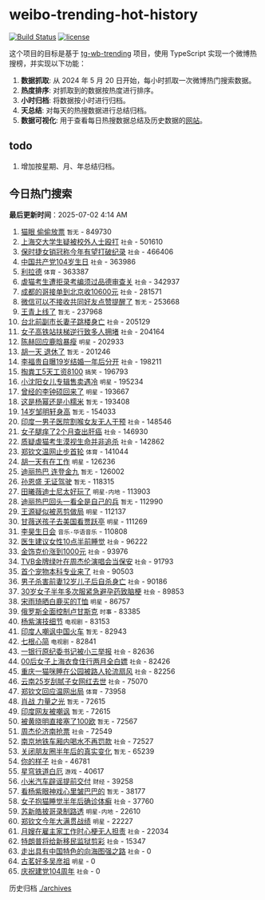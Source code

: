 # weibo-trending-hot-history

[![Build Status](https://github.com/lxw15337674/weibo-trending-hot-history/actions/workflows/nodejs.yml/badge.svg)](https://github.com/lxw15337674/weibo-trending-hot-history/actions)
[![license](https://img.shields.io/github/license/lxw15337674/weibo-trending-hot-history)](https://github.com/lxw15337674/weibo-trending-hot-history/blob/master/LICENSE)


这个项目的目标是基于 [tg-wb-trending](https://github.com/xiadd/tg-wb-trending) 项目，使用 TypeScript 实现一个微博热搜榜，并实现以下功能：

1. **数据抓取**: 从 2024 年 5 月 20 日开始，每小时抓取一次微博热门搜索数据。
2. **热度排序**: 对抓取到的数据按热度进行排序。
3. **小时归档**: 将数据按小时进行归档。
4. **天总结**: 对每天的热搜数据进行总结归档。
5. **数据可视化**: 用于查看每日热搜数据总结及历史数据的[网站](https://weibo-trending-hot-history.vercel.app/)。

## todo

1. 增加按星期、月、年总结归档。



## 今日热门搜索










































































































































































































































































































































































































































































































































































































































































































































































































































































































































































































































































































































































































































































































































































































































































































































































































































































































































































































































































































































































































































































































































































































































































































































































































































































































































































































































































































































































































































































































































































































































































































































































































































































































































































































































































































































































































































































































































































































































































































































































































































































































































































































































































































































































































































































































































































































































































































































































































































































































































































































































































































































































































































































































































































































































































































































































































































































































































































































































































































































































































































































































































































































































































































































































































































































































































































































































































































































































































































































































































































































































































































































































































































































































































































































































































































































































































































































































































































































































































































































































































































































































































































































































































































































































































































































































































































































































































































































































































































































































































































































































































































































































































































































































































































































































































































































<!-- BEGIN -->

**最后更新时间**：2025-07-02 4:14 AM
1. [猫眼 偷偷放票](https://m.weibo.cn/search?containerid=100103type%3D1%26t%3D10%26q%3D%E7%8C%AB%E7%9C%BC+%E5%81%B7%E5%81%B7%E6%94%BE%E7%A5%A8&stream_entry_id=31&isnewpage=1&extparam=seat%3D1%26q%3D%25E7%258C%25AB%25E7%259C%25BC%2520%25E5%2581%25B7%25E5%2581%25B7%25E6%2594%25BE%25E7%25A5%25A8%26realpos%3D1%26pos%3D0%26stream_entry_id%3D31%26filter_type%3Drealtimehot%26cate%3D5001%26c_type%3D31%26lcate%3D5001%26flag%3D2%26band_rank%3D1%26dgr%3D0%26display_time%3D1751387781%26pre_seqid%3D175138778169003597156124) `暂无` - 849730
2. [上海交大学生疑被校外人士殴打](https://m.weibo.cn/search?containerid=100103type%3D1%26t%3D10%26q%3D%23%E4%B8%8A%E6%B5%B7%E4%BA%A4%E5%A4%A7%E5%AD%A6%E7%94%9F%E7%96%91%E8%A2%AB%E6%A0%A1%E5%A4%96%E4%BA%BA%E5%A3%AB%E6%AE%B4%E6%89%93%23&stream_entry_id=31&isnewpage=1&extparam=seat%3D1%26q%3D%2523%25E4%25B8%258A%25E6%25B5%25B7%25E4%25BA%25A4%25E5%25A4%25A7%25E5%25AD%25A6%25E7%2594%259F%25E7%2596%2591%25E8%25A2%25AB%25E6%25A0%25A1%25E5%25A4%2596%25E4%25BA%25BA%25E5%25A3%25AB%25E6%25AE%25B4%25E6%2589%2593%2523%26realpos%3D2%26pos%3D1%26stream_entry_id%3D31%26filter_type%3Drealtimehot%26cate%3D5001%26c_type%3D31%26lcate%3D5001%26flag%3D0%26band_rank%3D2%26dgr%3D0%26display_time%3D1751387781%26pre_seqid%3D175138778169003597156124) `社会` - 501610
3. [保时捷女销冠称今年有望打破纪录](https://m.weibo.cn/search?containerid=100103type%3D1%26t%3D10%26q%3D%23%E4%BF%9D%E6%97%B6%E6%8D%B7%E5%A5%B3%E9%94%80%E5%86%A0%E7%A7%B0%E4%BB%8A%E5%B9%B4%E6%9C%89%E6%9C%9B%E6%89%93%E7%A0%B4%E7%BA%AA%E5%BD%95%23&stream_entry_id=31&isnewpage=1&extparam=seat%3D1%26q%3D%2523%25E4%25BF%259D%25E6%2597%25B6%25E6%258D%25B7%25E5%25A5%25B3%25E9%2594%2580%25E5%2586%25A0%25E7%25A7%25B0%25E4%25BB%258A%25E5%25B9%25B4%25E6%259C%2589%25E6%259C%259B%25E6%2589%2593%25E7%25A0%25B4%25E7%25BA%25AA%25E5%25BD%2595%2523%26realpos%3D13%26pos%3D13%26stream_entry_id%3D31%26filter_type%3Drealtimehot%26cate%3D5001%26c_type%3D31%26lcate%3D5001%26flag%3D1%26band_rank%3D13%26dgr%3D0%26display_time%3D1751387781%26pre_seqid%3D175138778169003597156124) `社会` - 466406
4. [中国共产党104岁生日](https://m.weibo.cn/search?containerid=100103type%3D1%26t%3D10%26q%3D%23%E4%B8%AD%E5%9B%BD%E5%85%B1%E4%BA%A7%E5%85%9A104%E5%B2%81%E7%94%9F%E6%97%A5%23&stream_entry_id=31&isnewpage=1&extparam=seat%3D1%26q%3D%2523%25E4%25B8%25AD%25E5%259B%25BD%25E5%2585%25B1%25E4%25BA%25A7%25E5%2585%259A104%25E5%25B2%2581%25E7%2594%259F%25E6%2597%25A5%2523%26realpos%3D3%26pos%3D2%26stream_entry_id%3D31%26filter_type%3Drealtimehot%26cate%3D5001%26c_type%3D31%26lcate%3D5001%26flag%3D0%26band_rank%3D3%26dgr%3D0%26display_time%3D1751387781%26pre_seqid%3D175138778169003597156124) `社会` - 363986
5. [利拉德](https://m.weibo.cn/search?containerid=100103type%3D1%26t%3D10%26q%3D%E5%88%A9%E6%8B%89%E5%BE%B7&stream_entry_id=31&isnewpage=1&extparam=seat%3D1%26q%3D%25E5%2588%25A9%25E6%258B%2589%25E5%25BE%25B7%26realpos%3D4%26pos%3D3%26stream_entry_id%3D31%26filter_type%3Drealtimehot%26cate%3D5001%26c_type%3D31%26lcate%3D5001%26flag%3D1%26band_rank%3D4%26dgr%3D0%26display_time%3D1751387781%26pre_seqid%3D175138778169003597156124) `体育` - 363387
6. [虐猫考生遭拒录考编须过品德审查关](https://m.weibo.cn/search?containerid=100103type%3D1%26t%3D10%26q%3D%23%E8%99%90%E7%8C%AB%E8%80%83%E7%94%9F%E9%81%AD%E6%8B%92%E5%BD%95%E8%80%83%E7%BC%96%E9%A1%BB%E8%BF%87%E5%93%81%E5%BE%B7%E5%AE%A1%E6%9F%A5%E5%85%B3%23&stream_entry_id=31&isnewpage=1&extparam=seat%3D1%26q%3D%2523%25E8%2599%2590%25E7%258C%25AB%25E8%2580%2583%25E7%2594%259F%25E9%2581%25AD%25E6%258B%2592%25E5%25BD%2595%25E8%2580%2583%25E7%25BC%2596%25E9%25A1%25BB%25E8%25BF%2587%25E5%2593%2581%25E5%25BE%25B7%25E5%25AE%25A1%25E6%259F%25A5%25E5%2585%25B3%2523%26realpos%3D5%26pos%3D4%26stream_entry_id%3D31%26filter_type%3Drealtimehot%26cate%3D5001%26c_type%3D31%26lcate%3D5001%26flag%3D1%26band_rank%3D5%26dgr%3D0%26display_time%3D1751387781%26pre_seqid%3D175138778169003597156124) `社会` - 342937
7. [成都的哥接单到北京收10600元](https://m.weibo.cn/search?containerid=100103type%3D1%26t%3D10%26q%3D%23%E6%88%90%E9%83%BD%E7%9A%84%E5%93%A5%E6%8E%A5%E5%8D%95%E5%88%B0%E5%8C%97%E4%BA%AC%E6%94%B610600%E5%85%83%23&stream_entry_id=31&isnewpage=1&extparam=seat%3D1%26q%3D%2523%25E6%2588%2590%25E9%2583%25BD%25E7%259A%2584%25E5%2593%25A5%25E6%258E%25A5%25E5%258D%2595%25E5%2588%25B0%25E5%258C%2597%25E4%25BA%25AC%25E6%2594%25B610600%25E5%2585%2583%2523%26realpos%3D6%26pos%3D5%26stream_entry_id%3D31%26filter_type%3Drealtimehot%26cate%3D5001%26c_type%3D31%26lcate%3D5001%26flag%3D1%26band_rank%3D6%26dgr%3D0%26display_time%3D1751387781%26pre_seqid%3D175138778169003597156124) `社会` - 281571
8. [微信可以不接收共同好友点赞提醒了](https://m.weibo.cn/search?containerid=100103type%3D1%26t%3D10%26q%3D%E5%BE%AE%E4%BF%A1%E5%8F%AF%E4%BB%A5%E4%B8%8D%E6%8E%A5%E6%94%B6%E5%85%B1%E5%90%8C%E5%A5%BD%E5%8F%8B%E7%82%B9%E8%B5%9E%E6%8F%90%E9%86%92%E4%BA%86&stream_entry_id=31&isnewpage=1&extparam=seat%3D1%26q%3D%25E5%25BE%25AE%25E4%25BF%25A1%25E5%258F%25AF%25E4%25BB%25A5%25E4%25B8%258D%25E6%258E%25A5%25E6%2594%25B6%25E5%2585%25B1%25E5%2590%258C%25E5%25A5%25BD%25E5%258F%258B%25E7%2582%25B9%25E8%25B5%259E%25E6%258F%2590%25E9%2586%2592%25E4%25BA%2586%26realpos%3D7%26pos%3D7%26stream_entry_id%3D31%26filter_type%3Drealtimehot%26cate%3D5001%26c_type%3D31%26lcate%3D5001%26flag%3D0%26band_rank%3D7%26dgr%3D0%26display_time%3D1751387781%26pre_seqid%3D175138778169003597156124) `暂无` - 253668
9. [王青上线了](https://m.weibo.cn/search?containerid=100103type%3D1%26t%3D10%26q%3D%E7%8E%8B%E9%9D%92%E4%B8%8A%E7%BA%BF%E4%BA%86&stream_entry_id=31&isnewpage=1&extparam=seat%3D1%26q%3D%25E7%258E%258B%25E9%259D%2592%25E4%25B8%258A%25E7%25BA%25BF%25E4%25BA%2586%26realpos%3D8%26pos%3D8%26stream_entry_id%3D31%26filter_type%3Drealtimehot%26cate%3D5001%26c_type%3D31%26lcate%3D5001%26flag%3D0%26band_rank%3D8%26dgr%3D0%26display_time%3D1751387781%26pre_seqid%3D175138778169003597156124) `暂无` - 237968
10. [台北前副市长妻子跳楼身亡](https://m.weibo.cn/search?containerid=100103type%3D1%26t%3D10%26q%3D%23%E5%8F%B0%E5%8C%97%E5%89%8D%E5%89%AF%E5%B8%82%E9%95%BF%E5%A6%BB%E5%AD%90%E8%B7%B3%E6%A5%BC%E8%BA%AB%E4%BA%A1%23&stream_entry_id=31&isnewpage=1&extparam=seat%3D1%26q%3D%2523%25E5%258F%25B0%25E5%258C%2597%25E5%2589%258D%25E5%2589%25AF%25E5%25B8%2582%25E9%2595%25BF%25E5%25A6%25BB%25E5%25AD%2590%25E8%25B7%25B3%25E6%25A5%25BC%25E8%25BA%25AB%25E4%25BA%25A1%2523%26realpos%3D9%26pos%3D9%26stream_entry_id%3D31%26filter_type%3Drealtimehot%26cate%3D5001%26c_type%3D31%26lcate%3D5001%26flag%3D0%26band_rank%3D9%26dgr%3D0%26display_time%3D1751387781%26pre_seqid%3D175138778169003597156124) `社会` - 205129
11. [女子高铁站扶梯逆行致多人拥堵](https://m.weibo.cn/search?containerid=100103type%3D1%26t%3D10%26q%3D%23%E5%A5%B3%E5%AD%90%E9%AB%98%E9%93%81%E7%AB%99%E6%89%B6%E6%A2%AF%E9%80%86%E8%A1%8C%E8%87%B4%E5%A4%9A%E4%BA%BA%E6%8B%A5%E5%A0%B5%23&stream_entry_id=31&isnewpage=1&extparam=seat%3D1%26q%3D%2523%25E5%25A5%25B3%25E5%25AD%2590%25E9%25AB%2598%25E9%2593%2581%25E7%25AB%2599%25E6%2589%25B6%25E6%25A2%25AF%25E9%2580%2586%25E8%25A1%258C%25E8%2587%25B4%25E5%25A4%259A%25E4%25BA%25BA%25E6%258B%25A5%25E5%25A0%25B5%2523%26realpos%3D10%26pos%3D10%26stream_entry_id%3D31%26filter_type%3Drealtimehot%26cate%3D5001%26c_type%3D31%26lcate%3D5001%26flag%3D1%26band_rank%3D10%26dgr%3D0%26display_time%3D1751387781%26pre_seqid%3D175138778169003597156124) `社会` - 204164
12. [陈赫回应鹿晗暴瘦](https://m.weibo.cn/search?containerid=100103type%3D1%26t%3D10%26q%3D%23%E9%99%88%E8%B5%AB%E5%9B%9E%E5%BA%94%E9%B9%BF%E6%99%97%E6%9A%B4%E7%98%A6%23&stream_entry_id=31&isnewpage=1&extparam=seat%3D1%26q%3D%2523%25E9%2599%2588%25E8%25B5%25AB%25E5%259B%259E%25E5%25BA%2594%25E9%25B9%25BF%25E6%2599%2597%25E6%259A%25B4%25E7%2598%25A6%2523%26realpos%3D11%26pos%3D11%26stream_entry_id%3D31%26filter_type%3Drealtimehot%26cate%3D5001%26c_type%3D31%26lcate%3D5001%26flag%3D2%26band_rank%3D11%26dgr%3D0%26display_time%3D1751387781%26pre_seqid%3D175138778169003597156124) `明星` - 202933
13. [胡一天 退休了](https://m.weibo.cn/search?containerid=100103type%3D1%26t%3D10%26q%3D%E8%83%A1%E4%B8%80%E5%A4%A9+%E9%80%80%E4%BC%91%E4%BA%86&stream_entry_id=31&isnewpage=1&extparam=seat%3D1%26q%3D%25E8%2583%25A1%25E4%25B8%2580%25E5%25A4%25A9%2520%25E9%2580%2580%25E4%25BC%2591%25E4%25BA%2586%26realpos%3D12%26pos%3D12%26stream_entry_id%3D31%26filter_type%3Drealtimehot%26cate%3D5001%26c_type%3D31%26lcate%3D5001%26flag%3D2%26band_rank%3D12%26dgr%3D0%26display_time%3D1751387781%26pre_seqid%3D175138778169003597156124) `暂无` - 201246
14. [李福贵自曝19岁结婚一年后分开](https://m.weibo.cn/search?containerid=100103type%3D1%26t%3D10%26q%3D%23%E6%9D%8E%E7%A6%8F%E8%B4%B5%E8%87%AA%E6%9B%9D19%E5%B2%81%E7%BB%93%E5%A9%9A%E4%B8%80%E5%B9%B4%E5%90%8E%E5%88%86%E5%BC%80%23&stream_entry_id=31&isnewpage=1&extparam=seat%3D1%26q%3D%2523%25E6%259D%258E%25E7%25A6%258F%25E8%25B4%25B5%25E8%2587%25AA%25E6%259B%259D19%25E5%25B2%2581%25E7%25BB%2593%25E5%25A9%259A%25E4%25B8%2580%25E5%25B9%25B4%25E5%2590%258E%25E5%2588%2586%25E5%25BC%2580%2523%26realpos%3D14%26pos%3D14%26stream_entry_id%3D31%26filter_type%3Drealtimehot%26cate%3D5001%26c_type%3D31%26lcate%3D5001%26flag%3D1%26band_rank%3D14%26dgr%3D0%26display_time%3D1751387781%26pre_seqid%3D175138778169003597156124) `社会` - 198211
15. [掏粪工5天工资8100](https://m.weibo.cn/search?containerid=100103type%3D1%26t%3D10%26q%3D%E6%8E%8F%E7%B2%AA%E5%B7%A55%E5%A4%A9%E5%B7%A5%E8%B5%848100&stream_entry_id=31&isnewpage=1&extparam=seat%3D1%26q%3D%25E6%258E%258F%25E7%25B2%25AA%25E5%25B7%25A55%25E5%25A4%25A9%25E5%25B7%25A5%25E8%25B5%25848100%26realpos%3D15%26pos%3D15%26stream_entry_id%3D31%26filter_type%3Drealtimehot%26cate%3D5001%26c_type%3D31%26lcate%3D5001%26flag%3D2%26band_rank%3D15%26dgr%3D0%26display_time%3D1751387781%26pre_seqid%3D175138778169003597156124) `搞笑` - 196793
16. [小沈阳女儿专辑售卖遇冷](https://m.weibo.cn/search?containerid=100103type%3D1%26t%3D10%26q%3D%23%E5%B0%8F%E6%B2%88%E9%98%B3%E5%A5%B3%E5%84%BF%E4%B8%93%E8%BE%91%E5%94%AE%E5%8D%96%E9%81%87%E5%86%B7%23&stream_entry_id=31&isnewpage=1&extparam=seat%3D1%26q%3D%2523%25E5%25B0%258F%25E6%25B2%2588%25E9%2598%25B3%25E5%25A5%25B3%25E5%2584%25BF%25E4%25B8%2593%25E8%25BE%2591%25E5%2594%25AE%25E5%258D%2596%25E9%2581%2587%25E5%2586%25B7%2523%26realpos%3D16%26pos%3D16%26stream_entry_id%3D31%26filter_type%3Drealtimehot%26cate%3D5001%26c_type%3D31%26lcate%3D5001%26flag%3D2%26band_rank%3D16%26dgr%3D0%26display_time%3D1751387781%26pre_seqid%3D175138778169003597156124) `明星` - 195234
17. [曾经的李钟硕回来了](https://m.weibo.cn/search?containerid=100103type%3D1%26t%3D10%26q%3D%23%E6%9B%BE%E7%BB%8F%E7%9A%84%E6%9D%8E%E9%92%9F%E7%A1%95%E5%9B%9E%E6%9D%A5%E4%BA%86%23&stream_entry_id=31&isnewpage=1&extparam=seat%3D1%26q%3D%2523%25E6%259B%25BE%25E7%25BB%258F%25E7%259A%2584%25E6%259D%258E%25E9%2592%259F%25E7%25A1%2595%25E5%259B%259E%25E6%259D%25A5%25E4%25BA%2586%2523%26realpos%3D17%26pos%3D17%26stream_entry_id%3D31%26filter_type%3Drealtimehot%26cate%3D5001%26c_type%3D31%26lcate%3D5001%26flag%3D2%26band_rank%3D17%26dgr%3D0%26display_time%3D1751387781%26pre_seqid%3D175138778169003597156124) `明星` - 193667
18. [这是杨幂还是小糯米](https://m.weibo.cn/search?containerid=100103type%3D1%26t%3D10%26q%3D%E8%BF%99%E6%98%AF%E6%9D%A8%E5%B9%82%E8%BF%98%E6%98%AF%E5%B0%8F%E7%B3%AF%E7%B1%B3&stream_entry_id=31&isnewpage=1&extparam=seat%3D1%26q%3D%25E8%25BF%2599%25E6%2598%25AF%25E6%259D%25A8%25E5%25B9%2582%25E8%25BF%2598%25E6%2598%25AF%25E5%25B0%258F%25E7%25B3%25AF%25E7%25B1%25B3%26realpos%3D18%26pos%3D18%26stream_entry_id%3D31%26filter_type%3Drealtimehot%26cate%3D5001%26c_type%3D31%26lcate%3D5001%26flag%3D2%26band_rank%3D18%26dgr%3D0%26display_time%3D1751387781%26pre_seqid%3D175138778169003597156124) `暂无` - 193408
19. [14岁邹明轩身高](https://m.weibo.cn/search?containerid=100103type%3D1%26t%3D10%26q%3D14%E5%B2%81%E9%82%B9%E6%98%8E%E8%BD%A9%E8%BA%AB%E9%AB%98&stream_entry_id=31&isnewpage=1&extparam=seat%3D1%26q%3D14%25E5%25B2%2581%25E9%2582%25B9%25E6%2598%258E%25E8%25BD%25A9%25E8%25BA%25AB%25E9%25AB%2598%26realpos%3D19%26pos%3D19%26stream_entry_id%3D31%26filter_type%3Drealtimehot%26cate%3D5001%26c_type%3D31%26lcate%3D5001%26flag%3D2%26band_rank%3D19%26dgr%3D0%26display_time%3D1751387781%26pre_seqid%3D175138778169003597156124) `暂无` - 154033
20. [印度一男子医院割喉女友无人干预](https://m.weibo.cn/search?containerid=100103type%3D1%26t%3D10%26q%3D%23%E5%8D%B0%E5%BA%A6%E4%B8%80%E7%94%B7%E5%AD%90%E5%8C%BB%E9%99%A2%E5%89%B2%E5%96%89%E5%A5%B3%E5%8F%8B%E6%97%A0%E4%BA%BA%E5%B9%B2%E9%A2%84%23&stream_entry_id=31&isnewpage=1&extparam=seat%3D1%26q%3D%2523%25E5%258D%25B0%25E5%25BA%25A6%25E4%25B8%2580%25E7%2594%25B7%25E5%25AD%2590%25E5%258C%25BB%25E9%2599%25A2%25E5%2589%25B2%25E5%2596%2589%25E5%25A5%25B3%25E5%258F%258B%25E6%2597%25A0%25E4%25BA%25BA%25E5%25B9%25B2%25E9%25A2%2584%2523%26realpos%3D20%26pos%3D20%26stream_entry_id%3D31%26filter_type%3Drealtimehot%26cate%3D5001%26c_type%3D31%26lcate%3D5001%26flag%3D0%26band_rank%3D20%26dgr%3D0%26display_time%3D1751387781%26pre_seqid%3D175138778169003597156124) `社会` - 148546
21. [女子腿痒了2个月查出肝癌](https://m.weibo.cn/search?containerid=100103type%3D1%26t%3D10%26q%3D%23%E5%A5%B3%E5%AD%90%E8%85%BF%E7%97%92%E4%BA%862%E4%B8%AA%E6%9C%88%E6%9F%A5%E5%87%BA%E8%82%9D%E7%99%8C%23&stream_entry_id=31&isnewpage=1&extparam=seat%3D1%26q%3D%2523%25E5%25A5%25B3%25E5%25AD%2590%25E8%2585%25BF%25E7%2597%2592%25E4%25BA%25862%25E4%25B8%25AA%25E6%259C%2588%25E6%259F%25A5%25E5%2587%25BA%25E8%2582%259D%25E7%2599%258C%2523%26realpos%3D21%26pos%3D21%26stream_entry_id%3D31%26filter_type%3Drealtimehot%26cate%3D5001%26c_type%3D31%26lcate%3D5001%26flag%3D0%26band_rank%3D21%26dgr%3D0%26display_time%3D1751387781%26pre_seqid%3D175138778169003597156124) `社会` - 146930
22. [质疑虐猫考生漠视生命并非追杀](https://m.weibo.cn/search?containerid=100103type%3D1%26t%3D10%26q%3D%23%E8%B4%A8%E7%96%91%E8%99%90%E7%8C%AB%E8%80%83%E7%94%9F%E6%BC%A0%E8%A7%86%E7%94%9F%E5%91%BD%E5%B9%B6%E9%9D%9E%E8%BF%BD%E6%9D%80%23&stream_entry_id=31&isnewpage=1&extparam=seat%3D1%26q%3D%2523%25E8%25B4%25A8%25E7%2596%2591%25E8%2599%2590%25E7%258C%25AB%25E8%2580%2583%25E7%2594%259F%25E6%25BC%25A0%25E8%25A7%2586%25E7%2594%259F%25E5%2591%25BD%25E5%25B9%25B6%25E9%259D%259E%25E8%25BF%25BD%25E6%259D%2580%2523%26realpos%3D25%26pos%3D25%26stream_entry_id%3D31%26filter_type%3Drealtimehot%26cate%3D5001%26c_type%3D31%26lcate%3D5001%26flag%3D1%26band_rank%3D25%26dgr%3D0%26display_time%3D1751387781%26pre_seqid%3D175138778169003597156124) `社会` - 142862
23. [郑钦文温网止步首轮](https://m.weibo.cn/search?containerid=100103type%3D1%26t%3D10%26q%3D%23%E9%83%91%E9%92%A6%E6%96%87%E6%B8%A9%E7%BD%91%E6%AD%A2%E6%AD%A5%E9%A6%96%E8%BD%AE%23&stream_entry_id=31&isnewpage=1&extparam=seat%3D1%26q%3D%2523%25E9%2583%2591%25E9%2592%25A6%25E6%2596%2587%25E6%25B8%25A9%25E7%25BD%2591%25E6%25AD%25A2%25E6%25AD%25A5%25E9%25A6%2596%25E8%25BD%25AE%2523%26realpos%3D22%26pos%3D22%26stream_entry_id%3D31%26filter_type%3Drealtimehot%26cate%3D5001%26c_type%3D31%26lcate%3D5001%26flag%3D0%26band_rank%3D22%26dgr%3D0%26display_time%3D1751387781%26pre_seqid%3D175138778169003597156124) `体育` - 141044
24. [胡一天有在工作](https://m.weibo.cn/search?containerid=100103type%3D1%26t%3D10%26q%3D%23%E8%83%A1%E4%B8%80%E5%A4%A9%E6%9C%89%E5%9C%A8%E5%B7%A5%E4%BD%9C%23&stream_entry_id=31&isnewpage=1&extparam=seat%3D1%26q%3D%2523%25E8%2583%25A1%25E4%25B8%2580%25E5%25A4%25A9%25E6%259C%2589%25E5%259C%25A8%25E5%25B7%25A5%25E4%25BD%259C%2523%26realpos%3D27%26pos%3D27%26stream_entry_id%3D31%26filter_type%3Drealtimehot%26cate%3D5001%26c_type%3D31%26lcate%3D5001%26flag%3D1%26band_rank%3D27%26dgr%3D0%26display_time%3D1751387781%26pre_seqid%3D175138778169003597156124) `明星` - 126236
25. [迪丽热巴 连登金九](https://m.weibo.cn/search?containerid=100103type%3D1%26t%3D10%26q%3D%E8%BF%AA%E4%B8%BD%E7%83%AD%E5%B7%B4+%E8%BF%9E%E7%99%BB%E9%87%91%E4%B9%9D&stream_entry_id=31&isnewpage=1&extparam=seat%3D1%26q%3D%25E8%25BF%25AA%25E4%25B8%25BD%25E7%2583%25AD%25E5%25B7%25B4%2520%25E8%25BF%259E%25E7%2599%25BB%25E9%2587%2591%25E4%25B9%259D%26realpos%3D23%26pos%3D23%26stream_entry_id%3D31%26filter_type%3Drealtimehot%26cate%3D5001%26c_type%3D31%26lcate%3D5001%26flag%3D0%26band_rank%3D23%26dgr%3D0%26display_time%3D1751387781%26pre_seqid%3D175138778169003597156124) `暂无` - 126002
26. [孙恩盛 无证驾驶](https://m.weibo.cn/search?containerid=100103type%3D1%26t%3D10%26q%3D%E5%AD%99%E6%81%A9%E7%9B%9B+%E6%97%A0%E8%AF%81%E9%A9%BE%E9%A9%B6&stream_entry_id=31&isnewpage=1&extparam=seat%3D1%26q%3D%25E5%25AD%2599%25E6%2581%25A9%25E7%259B%259B%2520%25E6%2597%25A0%25E8%25AF%2581%25E9%25A9%25BE%25E9%25A9%25B6%26realpos%3D24%26pos%3D24%26stream_entry_id%3D31%26filter_type%3Drealtimehot%26cate%3D5001%26c_type%3D31%26lcate%3D5001%26flag%3D0%26band_rank%3D24%26dgr%3D0%26display_time%3D1751387781%26pre_seqid%3D175138778169003597156124) `暂无` - 118315
27. [田曦薇迪士尼太好玩了](https://m.weibo.cn/search?containerid=100103type%3D1%26t%3D10%26q%3D%23%E7%94%B0%E6%9B%A6%E8%96%87%E8%BF%AA%E5%A3%AB%E5%B0%BC%E5%A4%AA%E5%A5%BD%E7%8E%A9%E4%BA%86%23&stream_entry_id=31&isnewpage=1&extparam=seat%3D1%26q%3D%2523%25E7%2594%25B0%25E6%259B%25A6%25E8%2596%2587%25E8%25BF%25AA%25E5%25A3%25AB%25E5%25B0%25BC%25E5%25A4%25AA%25E5%25A5%25BD%25E7%258E%25A9%25E4%25BA%2586%2523%26realpos%3D26%26pos%3D26%26stream_entry_id%3D31%26filter_type%3Drealtimehot%26cate%3D5001%26c_type%3D31%26lcate%3D5001%26flag%3D0%26band_rank%3D26%26dgr%3D0%26display_time%3D1751387781%26pre_seqid%3D175138778169003597156124) `明星-内地` - 113903
28. [迪丽热巴回头一看全是自己的兵](https://m.weibo.cn/search?containerid=100103type%3D1%26t%3D10%26q%3D%E8%BF%AA%E4%B8%BD%E7%83%AD%E5%B7%B4%E5%9B%9E%E5%A4%B4%E4%B8%80%E7%9C%8B%E5%85%A8%E6%98%AF%E8%87%AA%E5%B7%B1%E7%9A%84%E5%85%B5&stream_entry_id=31&isnewpage=1&extparam=seat%3D1%26q%3D%25E8%25BF%25AA%25E4%25B8%25BD%25E7%2583%25AD%25E5%25B7%25B4%25E5%259B%259E%25E5%25A4%25B4%25E4%25B8%2580%25E7%259C%258B%25E5%2585%25A8%25E6%2598%25AF%25E8%2587%25AA%25E5%25B7%25B1%25E7%259A%2584%25E5%2585%25B5%26realpos%3D28%26pos%3D28%26stream_entry_id%3D31%26filter_type%3Drealtimehot%26cate%3D5001%26c_type%3D31%26lcate%3D5001%26flag%3D0%26band_rank%3D28%26dgr%3D0%26display_time%3D1751387781%26pre_seqid%3D175138778169003597156124) `暂无` - 112990
29. [王源疑似被恶剪做局](https://m.weibo.cn/search?containerid=100103type%3D1%26t%3D10%26q%3D%23%E7%8E%8B%E6%BA%90%E7%96%91%E4%BC%BC%E8%A2%AB%E6%81%B6%E5%89%AA%E5%81%9A%E5%B1%80%23&stream_entry_id=31&isnewpage=1&extparam=seat%3D1%26q%3D%2523%25E7%258E%258B%25E6%25BA%2590%25E7%2596%2591%25E4%25BC%25BC%25E8%25A2%25AB%25E6%2581%25B6%25E5%2589%25AA%25E5%2581%259A%25E5%25B1%2580%2523%26realpos%3D29%26pos%3D29%26stream_entry_id%3D31%26filter_type%3Drealtimehot%26cate%3D5001%26c_type%3D31%26lcate%3D5001%26flag%3D0%26band_rank%3D29%26dgr%3D0%26display_time%3D1751387781%26pre_seqid%3D175138778169003597156124) `明星` - 112137
30. [甘薇送孩子去美国看贾跃亭](https://m.weibo.cn/search?containerid=100103type%3D1%26t%3D10%26q%3D%23%E7%94%98%E8%96%87%E9%80%81%E5%AD%A9%E5%AD%90%E5%8E%BB%E7%BE%8E%E5%9B%BD%E7%9C%8B%E8%B4%BE%E8%B7%83%E4%BA%AD%23&stream_entry_id=31&isnewpage=1&extparam=seat%3D1%26q%3D%2523%25E7%2594%2598%25E8%2596%2587%25E9%2580%2581%25E5%25AD%25A9%25E5%25AD%2590%25E5%258E%25BB%25E7%25BE%258E%25E5%259B%25BD%25E7%259C%258B%25E8%25B4%25BE%25E8%25B7%2583%25E4%25BA%25AD%2523%26realpos%3D30%26pos%3D30%26stream_entry_id%3D31%26filter_type%3Drealtimehot%26cate%3D5001%26c_type%3D31%26lcate%3D5001%26flag%3D1%26band_rank%3D30%26dgr%3D0%26display_time%3D1751387781%26pre_seqid%3D175138778169003597156124) `明星` - 111269
31. [李昊生日会](https://m.weibo.cn/search?containerid=100103type%3D1%26t%3D10%26q%3D%E6%9D%8E%E6%98%8A%E7%94%9F%E6%97%A5%E4%BC%9A&stream_entry_id=31&isnewpage=1&extparam=seat%3D1%26q%3D%25E6%259D%258E%25E6%2598%258A%25E7%2594%259F%25E6%2597%25A5%25E4%25BC%259A%26realpos%3D31%26pos%3D31%26stream_entry_id%3D31%26filter_type%3Drealtimehot%26cate%3D5001%26c_type%3D31%26lcate%3D5001%26flag%3D1%26band_rank%3D31%26dgr%3D0%26display_time%3D1751387781%26pre_seqid%3D175138778169003597156124) `音乐-华语音乐` - 110808
32. [医生建议女性10点半前睡觉](https://m.weibo.cn/search?containerid=100103type%3D1%26t%3D10%26q%3D%23%E5%8C%BB%E7%94%9F%E5%BB%BA%E8%AE%AE%E5%A5%B3%E6%80%A710%E7%82%B9%E5%8D%8A%E5%89%8D%E7%9D%A1%E8%A7%89%23&stream_entry_id=31&isnewpage=1&extparam=seat%3D1%26q%3D%2523%25E5%258C%25BB%25E7%2594%259F%25E5%25BB%25BA%25E8%25AE%25AE%25E5%25A5%25B3%25E6%2580%25A710%25E7%2582%25B9%25E5%258D%258A%25E5%2589%258D%25E7%259D%25A1%25E8%25A7%2589%2523%26realpos%3D32%26pos%3D32%26stream_entry_id%3D31%26filter_type%3Drealtimehot%26cate%3D5001%26c_type%3D31%26lcate%3D5001%26flag%3D0%26band_rank%3D32%26dgr%3D0%26display_time%3D1751387781%26pre_seqid%3D175138778169003597156124) `社会` - 96222
33. [金饰克价涨到1000元](https://m.weibo.cn/search?containerid=100103type%3D1%26t%3D10%26q%3D%23%E9%87%91%E9%A5%B0%E5%85%8B%E4%BB%B7%E6%B6%A8%E5%88%B01000%E5%85%83%23&stream_entry_id=31&isnewpage=1&extparam=seat%3D1%26band_rank%3D21%26flag%3D1%26lcate%3D5001%26c_type%3D31%26q%3D%2523%25E9%2587%2591%25E9%25A5%25B0%25E5%2585%258B%25E4%25BB%25B7%25E6%25B6%25A8%25E5%2588%25B01000%25E5%2585%2583%2523%26realpos%3D21%26filter_type%3Drealtimehot%26cate%3D5001%26stream_entry_id%3D31%26dgr%3D0%26pos%3D21%26display_time%3D1751390869%26pre_seqid%3D175139086978093569102125) `社会` - 93976
34. [TVB金牌绿叶在周杰伦演唱会当保安](https://m.weibo.cn/search?containerid=100103type%3D1%26t%3D10%26q%3D%23TVB%E9%87%91%E7%89%8C%E7%BB%BF%E5%8F%B6%E5%9C%A8%E5%91%A8%E6%9D%B0%E4%BC%A6%E6%BC%94%E5%94%B1%E4%BC%9A%E5%BD%93%E4%BF%9D%E5%AE%89%23&stream_entry_id=31&isnewpage=1&extparam=seat%3D1%26q%3D%2523TVB%25E9%2587%2591%25E7%2589%258C%25E7%25BB%25BF%25E5%258F%25B6%25E5%259C%25A8%25E5%2591%25A8%25E6%259D%25B0%25E4%25BC%25A6%25E6%25BC%2594%25E5%2594%25B1%25E4%25BC%259A%25E5%25BD%2593%25E4%25BF%259D%25E5%25AE%2589%2523%26realpos%3D33%26pos%3D33%26stream_entry_id%3D31%26filter_type%3Drealtimehot%26cate%3D5001%26c_type%3D31%26lcate%3D5001%26flag%3D1%26band_rank%3D33%26dgr%3D0%26display_time%3D1751387781%26pre_seqid%3D175138778169003597156124) `社会` - 91793
35. [首个宠物本科专业来了](https://m.weibo.cn/search?containerid=100103type%3D1%26t%3D10%26q%3D%23%E9%A6%96%E4%B8%AA%E5%AE%A0%E7%89%A9%E6%9C%AC%E7%A7%91%E4%B8%93%E4%B8%9A%E6%9D%A5%E4%BA%86%23&stream_entry_id=31&isnewpage=1&extparam=seat%3D1%26q%3D%2523%25E9%25A6%2596%25E4%25B8%25AA%25E5%25AE%25A0%25E7%2589%25A9%25E6%259C%25AC%25E7%25A7%2591%25E4%25B8%2593%25E4%25B8%259A%25E6%259D%25A5%25E4%25BA%2586%2523%26realpos%3D34%26pos%3D34%26stream_entry_id%3D31%26filter_type%3Drealtimehot%26cate%3D5001%26c_type%3D31%26lcate%3D5001%26flag%3D0%26band_rank%3D34%26dgr%3D0%26display_time%3D1751387781%26pre_seqid%3D175138778169003597156124) `社会` - 90503
36. [男子杀害前妻12岁儿子后自杀身亡](https://m.weibo.cn/search?containerid=100103type%3D1%26t%3D10%26q%3D%23%E7%94%B7%E5%AD%90%E6%9D%80%E5%AE%B3%E5%89%8D%E5%A6%BB12%E5%B2%81%E5%84%BF%E5%AD%90%E5%90%8E%E8%87%AA%E6%9D%80%E8%BA%AB%E4%BA%A1%23&stream_entry_id=31&isnewpage=1&extparam=seat%3D1%26q%3D%2523%25E7%2594%25B7%25E5%25AD%2590%25E6%259D%2580%25E5%25AE%25B3%25E5%2589%258D%25E5%25A6%25BB12%25E5%25B2%2581%25E5%2584%25BF%25E5%25AD%2590%25E5%2590%258E%25E8%2587%25AA%25E6%259D%2580%25E8%25BA%25AB%25E4%25BA%25A1%2523%26realpos%3D35%26pos%3D35%26stream_entry_id%3D31%26filter_type%3Drealtimehot%26cate%3D5001%26c_type%3D31%26lcate%3D5001%26flag%3D0%26band_rank%3D35%26dgr%3D0%26display_time%3D1751387781%26pre_seqid%3D175138778169003597156124) `社会` - 90186
37. [30岁女子半年多次服紧急避孕药致脑梗](https://m.weibo.cn/search?containerid=100103type%3D1%26t%3D10%26q%3D%2330%E5%B2%81%E5%A5%B3%E5%AD%90%E5%8D%8A%E5%B9%B4%E5%A4%9A%E6%AC%A1%E6%9C%8D%E7%B4%A7%E6%80%A5%E9%81%BF%E5%AD%95%E8%8D%AF%E8%87%B4%E8%84%91%E6%A2%97%23&stream_entry_id=31&isnewpage=1&extparam=seat%3D1%26q%3D%252330%25E5%25B2%2581%25E5%25A5%25B3%25E5%25AD%2590%25E5%258D%258A%25E5%25B9%25B4%25E5%25A4%259A%25E6%25AC%25A1%25E6%259C%258D%25E7%25B4%25A7%25E6%2580%25A5%25E9%2581%25BF%25E5%25AD%2595%25E8%258D%25AF%25E8%2587%25B4%25E8%2584%2591%25E6%25A2%2597%2523%26realpos%3D36%26pos%3D36%26stream_entry_id%3D31%26filter_type%3Drealtimehot%26cate%3D5001%26c_type%3D31%26lcate%3D5001%26flag%3D0%26band_rank%3D36%26dgr%3D0%26display_time%3D1751387781%26pre_seqid%3D175138778169003597156124) `社会` - 89853
38. [宋雨琦晒白鹿买的T恤](https://m.weibo.cn/search?containerid=100103type%3D1%26t%3D10%26q%3D%23%E5%AE%8B%E9%9B%A8%E7%90%A6%E6%99%92%E7%99%BD%E9%B9%BF%E4%B9%B0%E7%9A%84T%E6%81%A4%23&stream_entry_id=31&isnewpage=1&extparam=seat%3D1%26q%3D%2523%25E5%25AE%258B%25E9%259B%25A8%25E7%2590%25A6%25E6%2599%2592%25E7%2599%25BD%25E9%25B9%25BF%25E4%25B9%25B0%25E7%259A%2584T%25E6%2581%25A4%2523%26realpos%3D37%26pos%3D37%26stream_entry_id%3D31%26filter_type%3Drealtimehot%26cate%3D5001%26c_type%3D31%26lcate%3D5001%26flag%3D0%26band_rank%3D37%26dgr%3D0%26display_time%3D1751387781%26pre_seqid%3D175138778169003597156124) `明星` - 86757
39. [俄罗斯全面控制卢甘斯克](https://m.weibo.cn/search?containerid=100103type%3D1%26t%3D10%26q%3D%23%E4%BF%84%E7%BD%97%E6%96%AF%E5%85%A8%E9%9D%A2%E6%8E%A7%E5%88%B6%E5%8D%A2%E7%94%98%E6%96%AF%E5%85%8B%23&stream_entry_id=31&isnewpage=1&extparam=seat%3D1%26q%3D%2523%25E4%25BF%2584%25E7%25BD%2597%25E6%2596%25AF%25E5%2585%25A8%25E9%259D%25A2%25E6%258E%25A7%25E5%2588%25B6%25E5%258D%25A2%25E7%2594%2598%25E6%2596%25AF%25E5%2585%258B%2523%26realpos%3D38%26pos%3D38%26stream_entry_id%3D31%26filter_type%3Drealtimehot%26cate%3D5001%26c_type%3D31%26lcate%3D5001%26flag%3D1%26band_rank%3D38%26dgr%3D0%26display_time%3D1751387781%26pre_seqid%3D175138778169003597156124) `时事` - 83385
40. [杨紫演技细节](https://m.weibo.cn/search?containerid=100103type%3D1%26t%3D10%26q%3D%E6%9D%A8%E7%B4%AB%E6%BC%94%E6%8A%80%E7%BB%86%E8%8A%82&stream_entry_id=31&isnewpage=1&extparam=seat%3D1%26q%3D%25E6%259D%25A8%25E7%25B4%25AB%25E6%25BC%2594%25E6%258A%2580%25E7%25BB%2586%25E8%258A%2582%26realpos%3D39%26pos%3D39%26stream_entry_id%3D31%26filter_type%3Drealtimehot%26cate%3D5001%26c_type%3D31%26lcate%3D5001%26flag%3D1%26band_rank%3D39%26dgr%3D0%26display_time%3D1751387781%26pre_seqid%3D175138778169003597156124) `电视剧` - 83153
41. [印度人嘲讽中国火车](https://m.weibo.cn/search?containerid=100103type%3D1%26t%3D10%26q%3D%E5%8D%B0%E5%BA%A6%E4%BA%BA%E5%98%B2%E8%AE%BD%E4%B8%AD%E5%9B%BD%E7%81%AB%E8%BD%A6&stream_entry_id=31&isnewpage=1&extparam=seat%3D1%26q%3D%25E5%258D%25B0%25E5%25BA%25A6%25E4%25BA%25BA%25E5%2598%25B2%25E8%25AE%25BD%25E4%25B8%25AD%25E5%259B%25BD%25E7%2581%25AB%25E8%25BD%25A6%26realpos%3D40%26pos%3D40%26stream_entry_id%3D31%26filter_type%3Drealtimehot%26cate%3D5001%26c_type%3D31%26lcate%3D5001%26flag%3D0%26band_rank%3D40%26dgr%3D0%26display_time%3D1751387781%26pre_seqid%3D175138778169003597156124) `暂无` - 82943
42. [七根心简](https://m.weibo.cn/search?containerid=100103type%3D1%26t%3D10%26q%3D%E4%B8%83%E6%A0%B9%E5%BF%83%E7%AE%80&stream_entry_id=31&isnewpage=1&extparam=seat%3D1%26q%3D%25E4%25B8%2583%25E6%25A0%25B9%25E5%25BF%2583%25E7%25AE%2580%26realpos%3D41%26pos%3D41%26stream_entry_id%3D31%26filter_type%3Drealtimehot%26cate%3D5001%26c_type%3D31%26lcate%3D5001%26flag%3D1%26band_rank%3D41%26dgr%3D0%26display_time%3D1751387781%26pre_seqid%3D175138778169003597156124) `电视剧` - 82841
43. [一银行原纪委书记被小三举报](https://m.weibo.cn/search?containerid=100103type%3D1%26t%3D10%26q%3D%23%E4%B8%80%E9%93%B6%E8%A1%8C%E5%8E%9F%E7%BA%AA%E5%A7%94%E4%B9%A6%E8%AE%B0%E8%A2%AB%E5%B0%8F%E4%B8%89%E4%B8%BE%E6%8A%A5%23&stream_entry_id=31&isnewpage=1&extparam=seat%3D1%26q%3D%2523%25E4%25B8%2580%25E9%2593%25B6%25E8%25A1%258C%25E5%258E%259F%25E7%25BA%25AA%25E5%25A7%2594%25E4%25B9%25A6%25E8%25AE%25B0%25E8%25A2%25AB%25E5%25B0%258F%25E4%25B8%2589%25E4%25B8%25BE%25E6%258A%25A5%2523%26realpos%3D42%26pos%3D42%26stream_entry_id%3D31%26filter_type%3Drealtimehot%26cate%3D5001%26c_type%3D31%26lcate%3D5001%26flag%3D0%26band_rank%3D42%26dgr%3D0%26display_time%3D1751387781%26pre_seqid%3D175138778169003597156124) `社会` - 82636
44. [00后女子上海衣食住行两月全白嫖](https://m.weibo.cn/search?containerid=100103type%3D1%26t%3D10%26q%3D%2300%E5%90%8E%E5%A5%B3%E5%AD%90%E4%B8%8A%E6%B5%B7%E8%A1%A3%E9%A3%9F%E4%BD%8F%E8%A1%8C%E4%B8%A4%E6%9C%88%E5%85%A8%E7%99%BD%E5%AB%96%23&stream_entry_id=31&isnewpage=1&extparam=seat%3D1%26q%3D%252300%25E5%2590%258E%25E5%25A5%25B3%25E5%25AD%2590%25E4%25B8%258A%25E6%25B5%25B7%25E8%25A1%25A3%25E9%25A3%259F%25E4%25BD%258F%25E8%25A1%258C%25E4%25B8%25A4%25E6%259C%2588%25E5%2585%25A8%25E7%2599%25BD%25E5%25AB%2596%2523%26realpos%3D43%26pos%3D43%26stream_entry_id%3D31%26filter_type%3Drealtimehot%26cate%3D5001%26c_type%3D31%26lcate%3D5001%26flag%3D0%26band_rank%3D43%26dgr%3D0%26display_time%3D1751387781%26pre_seqid%3D175138778169003597156124) `社会` - 82426
45. [重庆一猫咪睡在公园被路人轮流扇风](https://m.weibo.cn/search?containerid=100103type%3D1%26t%3D10%26q%3D%23%E9%87%8D%E5%BA%86%E4%B8%80%E7%8C%AB%E5%92%AA%E7%9D%A1%E5%9C%A8%E5%85%AC%E5%9B%AD%E8%A2%AB%E8%B7%AF%E4%BA%BA%E8%BD%AE%E6%B5%81%E6%89%87%E9%A3%8E%23&stream_entry_id=31&isnewpage=1&extparam=seat%3D1%26q%3D%2523%25E9%2587%258D%25E5%25BA%2586%25E4%25B8%2580%25E7%258C%25AB%25E5%2592%25AA%25E7%259D%25A1%25E5%259C%25A8%25E5%2585%25AC%25E5%259B%25AD%25E8%25A2%25AB%25E8%25B7%25AF%25E4%25BA%25BA%25E8%25BD%25AE%25E6%25B5%2581%25E6%2589%2587%25E9%25A3%258E%2523%26realpos%3D44%26pos%3D44%26stream_entry_id%3D31%26filter_type%3Drealtimehot%26cate%3D5001%26c_type%3D31%26lcate%3D5001%26flag%3D0%26band_rank%3D44%26dgr%3D0%26display_time%3D1751387781%26pre_seqid%3D175138778169003597156124) `社会` - 82256
46. [云南25岁刮腻子女网红去世](https://m.weibo.cn/search?containerid=100103type%3D1%26t%3D10%26q%3D%23%E4%BA%91%E5%8D%9725%E5%B2%81%E5%88%AE%E8%85%BB%E5%AD%90%E5%A5%B3%E7%BD%91%E7%BA%A2%E5%8E%BB%E4%B8%96%23&stream_entry_id=31&isnewpage=1&extparam=seat%3D1%26q%3D%2523%25E4%25BA%2591%25E5%258D%259725%25E5%25B2%2581%25E5%2588%25AE%25E8%2585%25BB%25E5%25AD%2590%25E5%25A5%25B3%25E7%25BD%2591%25E7%25BA%25A2%25E5%258E%25BB%25E4%25B8%2596%2523%26realpos%3D45%26pos%3D45%26stream_entry_id%3D31%26filter_type%3Drealtimehot%26cate%3D5001%26c_type%3D31%26lcate%3D5001%26flag%3D0%26band_rank%3D45%26dgr%3D0%26display_time%3D1751387781%26pre_seqid%3D175138778169003597156124) `社会` - 75070
47. [郑钦文回应温网出局](https://m.weibo.cn/search?containerid=100103type%3D1%26t%3D10%26q%3D%23%E9%83%91%E9%92%A6%E6%96%87%E5%9B%9E%E5%BA%94%E6%B8%A9%E7%BD%91%E5%87%BA%E5%B1%80%23&stream_entry_id=31&isnewpage=1&extparam=seat%3D1%26band_rank%3D24%26flag%3D1%26lcate%3D5001%26c_type%3D31%26q%3D%2523%25E9%2583%2591%25E9%2592%25A6%25E6%2596%2587%25E5%259B%259E%25E5%25BA%2594%25E6%25B8%25A9%25E7%25BD%2591%25E5%2587%25BA%25E5%25B1%2580%2523%26realpos%3D24%26filter_type%3Drealtimehot%26cate%3D5001%26stream_entry_id%3D31%26dgr%3D0%26pos%3D24%26display_time%3D1751390869%26pre_seqid%3D175139086978093569102125) `体育` - 73958
48. [肖战 力量之光](https://m.weibo.cn/search?containerid=100103type%3D1%26t%3D10%26q%3D%E8%82%96%E6%88%98+%E5%8A%9B%E9%87%8F%E4%B9%8B%E5%85%89&stream_entry_id=31&isnewpage=1&extparam=seat%3D1%26q%3D%25E8%2582%2596%25E6%2588%2598%2520%25E5%258A%259B%25E9%2587%258F%25E4%25B9%258B%25E5%2585%2589%26realpos%3D46%26pos%3D46%26stream_entry_id%3D31%26filter_type%3Drealtimehot%26cate%3D5001%26c_type%3D31%26lcate%3D5001%26flag%3D0%26band_rank%3D46%26dgr%3D0%26display_time%3D1751387781%26pre_seqid%3D175138778169003597156124) `暂无` - 72615
49. [印度网友被嘲讽](https://m.weibo.cn/search?containerid=100103type%3D1%26t%3D10%26q%3D%23%E5%8D%B0%E5%BA%A6%E7%BD%91%E5%8F%8B%E8%A2%AB%E5%98%B2%E8%AE%BD%23&stream_entry_id=31&isnewpage=1&extparam=seat%3D1%26q%3D%2523%25E5%258D%25B0%25E5%25BA%25A6%25E7%25BD%2591%25E5%258F%258B%25E8%25A2%25AB%25E5%2598%25B2%25E8%25AE%25BD%2523%26realpos%3D47%26pos%3D47%26stream_entry_id%3D31%26filter_type%3Drealtimehot%26cate%3D5001%26c_type%3D31%26lcate%3D5001%26flag%3D0%26band_rank%3D47%26dgr%3D0%26display_time%3D1751387781%26pre_seqid%3D175138778169003597156124) `暂无` - 72615
50. [被黄晓明直接塞了100欧](https://m.weibo.cn/search?containerid=100103type%3D1%26t%3D10%26q%3D%E8%A2%AB%E9%BB%84%E6%99%93%E6%98%8E%E7%9B%B4%E6%8E%A5%E5%A1%9E%E4%BA%86100%E6%AC%A7&stream_entry_id=31&isnewpage=1&extparam=seat%3D1%26q%3D%25E8%25A2%25AB%25E9%25BB%2584%25E6%2599%2593%25E6%2598%258E%25E7%259B%25B4%25E6%258E%25A5%25E5%25A1%259E%25E4%25BA%2586100%25E6%25AC%25A7%26realpos%3D48%26pos%3D48%26stream_entry_id%3D31%26filter_type%3Drealtimehot%26cate%3D5001%26c_type%3D31%26lcate%3D5001%26flag%3D0%26band_rank%3D48%26dgr%3D0%26display_time%3D1751387781%26pre_seqid%3D175138778169003597156124) `暂无` - 72567
51. [周杰伦济南抢票](https://m.weibo.cn/search?containerid=100103type%3D1%26t%3D10%26q%3D%E5%91%A8%E6%9D%B0%E4%BC%A6%E6%B5%8E%E5%8D%97%E6%8A%A2%E7%A5%A8&stream_entry_id=31&isnewpage=1&extparam=seat%3D1%26q%3D%25E5%2591%25A8%25E6%259D%25B0%25E4%25BC%25A6%25E6%25B5%258E%25E5%258D%2597%25E6%258A%25A2%25E7%25A5%25A8%26realpos%3D49%26pos%3D49%26stream_entry_id%3D31%26filter_type%3Drealtimehot%26cate%3D5001%26c_type%3D31%26lcate%3D5001%26flag%3D1%26band_rank%3D49%26dgr%3D0%26display_time%3D1751387781%26pre_seqid%3D175138778169003597156124) `社会` - 72549
52. [南京地铁车厢内喝水不再罚款](https://m.weibo.cn/search?containerid=100103type%3D1%26t%3D10%26q%3D%23%E5%8D%97%E4%BA%AC%E5%9C%B0%E9%93%81%E8%BD%A6%E5%8E%A2%E5%86%85%E5%96%9D%E6%B0%B4%E4%B8%8D%E5%86%8D%E7%BD%9A%E6%AC%BE%23&stream_entry_id=31&isnewpage=1&extparam=seat%3D1%26q%3D%2523%25E5%258D%2597%25E4%25BA%25AC%25E5%259C%25B0%25E9%2593%2581%25E8%25BD%25A6%25E5%258E%25A2%25E5%2586%2585%25E5%2596%259D%25E6%25B0%25B4%25E4%25B8%258D%25E5%2586%258D%25E7%25BD%259A%25E6%25AC%25BE%2523%26realpos%3D50%26pos%3D50%26stream_entry_id%3D31%26filter_type%3Drealtimehot%26cate%3D5001%26c_type%3D31%26lcate%3D5001%26flag%3D0%26band_rank%3D50%26dgr%3D0%26display_time%3D1751387781%26pre_seqid%3D175138778169003597156124) `社会` - 72527
53. [关闭朋友圈半年后的真实变化](https://m.weibo.cn/search?containerid=100103type%3D1%26t%3D10%26q%3D%E5%85%B3%E9%97%AD%E6%9C%8B%E5%8F%8B%E5%9C%88%E5%8D%8A%E5%B9%B4%E5%90%8E%E7%9A%84%E7%9C%9F%E5%AE%9E%E5%8F%98%E5%8C%96&stream_entry_id=31&isnewpage=1&extparam=seat%3D1%26band_rank%3D32%26flag%3D1%26lcate%3D5001%26c_type%3D31%26q%3D%25E5%2585%25B3%25E9%2597%25AD%25E6%259C%258B%25E5%258F%258B%25E5%259C%2588%25E5%258D%258A%25E5%25B9%25B4%25E5%2590%258E%25E7%259A%2584%25E7%259C%259F%25E5%25AE%259E%25E5%258F%2598%25E5%258C%2596%26realpos%3D32%26filter_type%3Drealtimehot%26cate%3D5001%26stream_entry_id%3D31%26dgr%3D0%26pos%3D32%26display_time%3D1751390869%26pre_seqid%3D175139086978093569102125) `暂无` - 65239
54. [你的样子](https://m.weibo.cn/search?containerid=100103type%3D1%26t%3D10%26q%3D%23%E4%BD%A0%E7%9A%84%E6%A0%B7%E5%AD%90%23&stream_entry_id=31&isnewpage=1&extparam=seat%3D1%26band_rank%3D39%26flag%3D1%26lcate%3D5001%26c_type%3D31%26q%3D%2523%25E4%25BD%25A0%25E7%259A%2584%25E6%25A0%25B7%25E5%25AD%2590%2523%26realpos%3D39%26filter_type%3Drealtimehot%26cate%3D5001%26stream_entry_id%3D31%26dgr%3D0%26pos%3D39%26display_time%3D1751390869%26pre_seqid%3D175139086978093569102125) `社会` - 46781
55. [星穹铁道白厄](https://m.weibo.cn/search?containerid=100103type%3D1%26t%3D10%26q%3D%23%E6%98%9F%E7%A9%B9%E9%93%81%E9%81%93%E7%99%BD%E5%8E%84%23&stream_entry_id=31&isnewpage=1&extparam=seat%3D1%26flag%3D1%26band_rank%3D23%26stream_entry_id%3D31%26pos%3D22%26realpos%3D23%26lcate%3D5001%26filter_type%3Drealtimehot%26cate%3D5001%26q%3D%2523%25E6%2598%259F%25E7%25A9%25B9%25E9%2593%2581%25E9%2581%2593%25E7%2599%25BD%25E5%258E%2584%2523%26c_type%3D31%26dgr%3D0%26display_time%3D1751395141%26pre_seqid%3D175139514101103558362118) `游戏` - 40617
56. [小米汽车辟谣提前交付](https://m.weibo.cn/search?containerid=100103type%3D1%26t%3D10%26q%3D%23%E5%B0%8F%E7%B1%B3%E6%B1%BD%E8%BD%A6%E8%BE%9F%E8%B0%A3%E6%8F%90%E5%89%8D%E4%BA%A4%E4%BB%98%23&stream_entry_id=31&isnewpage=1&extparam=seat%3D1%26band_rank%3D48%26flag%3D1%26lcate%3D5001%26c_type%3D31%26q%3D%2523%25E5%25B0%258F%25E7%25B1%25B3%25E6%25B1%25BD%25E8%25BD%25A6%25E8%25BE%259F%25E8%25B0%25A3%25E6%258F%2590%25E5%2589%258D%25E4%25BA%25A4%25E4%25BB%2598%2523%26realpos%3D48%26filter_type%3Drealtimehot%26cate%3D5001%26stream_entry_id%3D31%26dgr%3D0%26pos%3D48%26display_time%3D1751390869%26pre_seqid%3D175139086978093569102125) `财经` - 39258
57. [看杨紫眼神戏心里皱巴巴的](https://m.weibo.cn/search?containerid=100103type%3D1%26t%3D10%26q%3D%E7%9C%8B%E6%9D%A8%E7%B4%AB%E7%9C%BC%E7%A5%9E%E6%88%8F%E5%BF%83%E9%87%8C%E7%9A%B1%E5%B7%B4%E5%B7%B4%E7%9A%84&stream_entry_id=31&isnewpage=1&extparam=seat%3D1%26band_rank%3D49%26flag%3D1%26lcate%3D5001%26c_type%3D31%26q%3D%25E7%259C%258B%25E6%259D%25A8%25E7%25B4%25AB%25E7%259C%25BC%25E7%25A5%259E%25E6%2588%258F%25E5%25BF%2583%25E9%2587%258C%25E7%259A%25B1%25E5%25B7%25B4%25E5%25B7%25B4%25E7%259A%2584%26realpos%3D49%26filter_type%3Drealtimehot%26cate%3D5001%26stream_entry_id%3D31%26dgr%3D0%26pos%3D49%26display_time%3D1751390869%26pre_seqid%3D175139086978093569102125) `暂无` - 38177
58. [女子抱猫睡觉半年后确诊体癣](https://m.weibo.cn/search?containerid=100103type%3D1%26t%3D10%26q%3D%23%E5%A5%B3%E5%AD%90%E6%8A%B1%E7%8C%AB%E7%9D%A1%E8%A7%89%E5%8D%8A%E5%B9%B4%E5%90%8E%E7%A1%AE%E8%AF%8A%E4%BD%93%E7%99%A3%23&stream_entry_id=31&isnewpage=1&extparam=seat%3D1%26band_rank%3D50%26flag%3D0%26lcate%3D5001%26c_type%3D31%26q%3D%2523%25E5%25A5%25B3%25E5%25AD%2590%25E6%258A%25B1%25E7%258C%25AB%25E7%259D%25A1%25E8%25A7%2589%25E5%258D%258A%25E5%25B9%25B4%25E5%2590%258E%25E7%25A1%25AE%25E8%25AF%258A%25E4%25BD%2593%25E7%2599%25A3%2523%26realpos%3D50%26filter_type%3Drealtimehot%26cate%3D5001%26stream_entry_id%3D31%26dgr%3D0%26pos%3D50%26display_time%3D1751390869%26pre_seqid%3D175139086978093569102125) `社会` - 37760
59. [苏新皓披哥录制路透](https://m.weibo.cn/search?containerid=100103type%3D1%26t%3D10%26q%3D%23%E8%8B%8F%E6%96%B0%E7%9A%93%E6%8A%AB%E5%93%A5%E5%BD%95%E5%88%B6%E8%B7%AF%E9%80%8F%23&stream_entry_id=31&isnewpage=1&extparam=seat%3D1%26flag%3D1%26band_rank%3D46%26stream_entry_id%3D31%26pos%3D45%26realpos%3D46%26lcate%3D5001%26filter_type%3Drealtimehot%26cate%3D5001%26q%3D%2523%25E8%258B%258F%25E6%2596%25B0%25E7%259A%2593%25E6%258A%25AB%25E5%2593%25A5%25E5%25BD%2595%25E5%2588%25B6%25E8%25B7%25AF%25E9%2580%258F%2523%26c_type%3D31%26dgr%3D0%26display_time%3D1751395141%26pre_seqid%3D175139514101103558362118) `明星-内地` - 22610
60. [郑钦文今年大满贯战绩](https://m.weibo.cn/search?containerid=100103type%3D1%26t%3D10%26q%3D%23%E9%83%91%E9%92%A6%E6%96%87%E4%BB%8A%E5%B9%B4%E5%A4%A7%E6%BB%A1%E8%B4%AF%E6%88%98%E7%BB%A9%23&stream_entry_id=31&isnewpage=1&extparam=seat%3D1%26flag%3D1%26band_rank%3D47%26stream_entry_id%3D31%26pos%3D46%26realpos%3D47%26lcate%3D5001%26filter_type%3Drealtimehot%26cate%3D5001%26q%3D%2523%25E9%2583%2591%25E9%2592%25A6%25E6%2596%2587%25E4%25BB%258A%25E5%25B9%25B4%25E5%25A4%25A7%25E6%25BB%25A1%25E8%25B4%25AF%25E6%2588%2598%25E7%25BB%25A9%2523%26c_type%3D31%26dgr%3D0%26display_time%3D1751395141%26pre_seqid%3D175139514101103558362118) `明星` - 22227
61. [月嫂在雇主家工作时心梗无人担责](https://m.weibo.cn/search?containerid=100103type%3D1%26t%3D10%26q%3D%23%E6%9C%88%E5%AB%82%E5%9C%A8%E9%9B%87%E4%B8%BB%E5%AE%B6%E5%B7%A5%E4%BD%9C%E6%97%B6%E5%BF%83%E6%A2%97%E6%97%A0%E4%BA%BA%E6%8B%85%E8%B4%A3%23&stream_entry_id=31&isnewpage=1&extparam=seat%3D1%26band_rank%3D47%26stream_entry_id%3D31%26lcate%3D5001%26dgr%3D0%26q%3D%2523%25E6%259C%2588%25E5%25AB%2582%25E5%259C%25A8%25E9%259B%2587%25E4%25B8%25BB%25E5%25AE%25B6%25E5%25B7%25A5%25E4%25BD%259C%25E6%2597%25B6%25E5%25BF%2583%25E6%25A2%2597%25E6%2597%25A0%25E4%25BA%25BA%25E6%258B%2585%25E8%25B4%25A3%2523%26filter_type%3Drealtimehot%26pos%3D46%26c_type%3D31%26realpos%3D47%26flag%3D1%26cate%3D5001%26display_time%3D1751397780%26pre_seqid%3D175139778048303563023142) `社会` - 22034
62. [特朗普将给新移民监狱剪彩](https://m.weibo.cn/search?containerid=100103type%3D1%26t%3D10%26q%3D%23%E7%89%B9%E6%9C%97%E6%99%AE%E5%B0%86%E7%BB%99%E6%96%B0%E7%A7%BB%E6%B0%91%E7%9B%91%E7%8B%B1%E5%89%AA%E5%BD%A9%23&stream_entry_id=31&isnewpage=1&extparam=seat%3D1%26lcate%3D5001%26filter_type%3Drealtimehot%26c_type%3D31%26pos%3D46%26cate%3D5001%26band_rank%3D46%26stream_entry_id%3D31%26flag%3D1%26realpos%3D46%26dgr%3D0%26q%3D%2523%25E7%2589%25B9%25E6%259C%2597%25E6%2599%25AE%25E5%25B0%2586%25E7%25BB%2599%25E6%2596%25B0%25E7%25A7%25BB%25E6%25B0%2591%25E7%259B%2591%25E7%258B%25B1%25E5%2589%25AA%25E5%25BD%25A9%2523%26display_time%3D1751400852%26pre_seqid%3D175140085232303578851122) `社会` - 15347
63. [走出具有中国特色的向海图强之路](https://m.weibo.cn/search?containerid=100103type%3D1%26t%3D10%26q%3D%23%E8%B5%B0%E5%87%BA%E5%85%B7%E6%9C%89%E4%B8%AD%E5%9B%BD%E7%89%B9%E8%89%B2%E7%9A%84%E5%90%91%E6%B5%B7%E5%9B%BE%E5%BC%BA%E4%B9%8B%E8%B7%AF%23&stream_entry_id=51&isnewpage=1&extparam=seat%3D1%26q%3D%2523%25E8%25B5%25B0%25E5%2587%25BA%25E5%2585%25B7%25E6%259C%2589%25E4%25B8%25AD%25E5%259B%25BD%25E7%2589%25B9%25E8%2589%25B2%25E7%259A%2584%25E5%2590%2591%25E6%25B5%25B7%25E5%259B%25BE%25E5%25BC%25BA%25E4%25B9%258B%25E8%25B7%25AF%2523%26stream_entry_id%3D51%26c_type%3D51%26pos%3D0%26filter_type%3Drealtimehot%26cate%3D10103%26dgr%3D0%26display_time%3D1751387781%26pre_seqid%3D175138778169003597156124) `社会` - 0
64. [古茗好多吴彦祖](https://m.weibo.cn/search?containerid=100103type%3D1%26t%3D10%26q%3D%23%E5%8F%A4%E8%8C%97%E5%A5%BD%E5%A4%9A%E5%90%B4%E5%BD%A6%E7%A5%96%23&stream_entry_id=31&isnewpage=1&extparam=seat%3D1%26q%3D%2523%25E5%258F%25A4%25E8%258C%2597%25E5%25A5%25BD%25E5%25A4%259A%25E5%2590%25B4%25E5%25BD%25A6%25E7%25A5%2596%2523%26is_ad_pos%3D1%26pos%3D6%26stream_entry_id%3D31%26cate%3D5001%26filter_type%3Drealtimehot%26topic_ad%3D1%26c_type%3D31%26lcate%3D5001%26adid%3D292575%26band_rank%3D7%26dgr%3D0%26display_time%3D1751387781%26pre_seqid%3D175138778169003597156124) `明星` - 0
65. [庆祝建党104周年](https://m.weibo.cn/search?containerid=100103type%3D1%26t%3D10%26q%3D%23%E5%BA%86%E7%A5%9D%E5%BB%BA%E5%85%9A104%E5%91%A8%E5%B9%B4%23&stream_entry_id=51&isnewpage=1&extparam=seat%3D1%26q%3D%2523%25E5%25BA%2586%25E7%25A5%259D%25E5%25BB%25BA%25E5%2585%259A104%25E5%2591%25A8%25E5%25B9%25B4%2523%26dgr%3D0%26cate%3D10103%26filter_type%3Drealtimehot%26stream_entry_id%3D51%26c_type%3D51%26pos%3D0%26display_time%3D1751390869%26pre_seqid%3D175139086978093569102125) `社会` - 0

<!-- END -->





















































































































































































































































































































































































































































































































































































































































































































































































































































































































































































































































































































































































































































































































































































































































































































































































































































































































































































































































































































































































































































































































































































































































































































































































































































































































































































































































































































































































































































































































































































































































































































































































































































































































































































































































































































































































































































































































































































































































































































































































































































































































































































































































































































































































































































































































































































































































































































































































































































































































































































































































































































































































































































































































































































































































































































































































































































































































































































































































































































































































































































































































































































































































































































































































































































































































































































































































































































































































































































































































































































































































































































































































































































































































































































































































































































































































































































































































































































































































































































































































































































































































































































































































































































































































































































































































































































































































































































































































































































































































































































































































































































































































































































































































































































































































































































































历史归档 [./archives](./archives)
